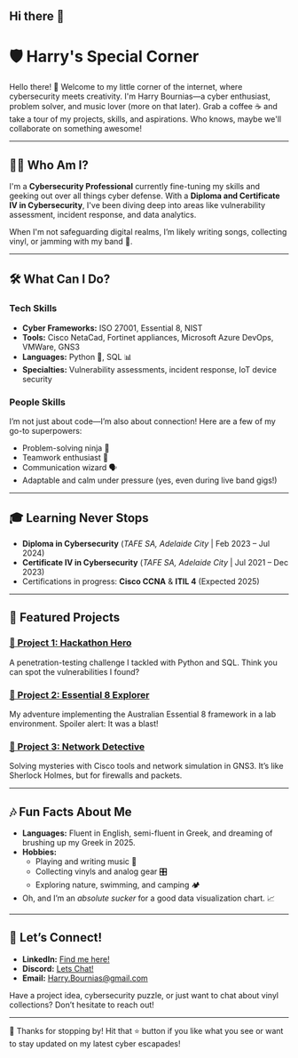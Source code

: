 ## Hi there 👋

# 🛡️ Harry's Special Corner

Hello there! 👋 Welcome to my little corner of the internet, where cybersecurity meets creativity.
I'm Harry Bournias—a cyber enthusiast, problem solver, and music lover (more on that later). Grab a coffee ☕ and take a tour of my projects, skills, and aspirations. Who knows, maybe we'll collaborate on something awesome!

---

## 👨‍💻 Who Am I?

I'm a **Cybersecurity Professional** currently fine-tuning my skills and geeking out over all things cyber defense. With a **Diploma and Certificate IV in Cybersecurity**, I've been diving deep into areas like vulnerability assessment, incident response, and data analytics. 

When I'm not safeguarding digital realms, I’m likely writing songs, collecting vinyl, or jamming with my band 🎸.

---

## 🛠️ What Can I Do?

### **Tech Skills**  
- **Cyber Frameworks:** ISO 27001, Essential 8, NIST  
- **Tools:** Cisco NetaCad, Fortinet appliances, Microsoft Azure DevOps, VMWare, GNS3  
- **Languages:** Python 🐍, SQL 📊  
- **Specialties:** Vulnerability assessments, incident response, IoT device security  

### **People Skills**  
I’m not just about code—I’m also about connection! Here are a few of my go-to superpowers:  
- Problem-solving ninja 🥷  
- Teamwork enthusiast 🤝  
- Communication wizard 🗣️  
- Adaptable and calm under pressure (yes, even during live band gigs!)  

---

## 🎓 Learning Never Stops

- **Diploma in Cybersecurity** (*TAFE SA, Adelaide City* | Feb 2023 – Jul 2024)  
- **Certificate IV in Cybersecurity** (*TAFE SA, Adelaide City* | Jul 2021 – Dec 2023)  
- Certifications in progress: **Cisco CCNA** & **ITIL 4** (Expected 2025)  

---

## 🌟 Featured Projects

### [🔗 Project 1: Hackathon Hero](#)  
A penetration-testing challenge I tackled with Python and SQL. Think you can spot the vulnerabilities I found?  

### [🔗 Project 2: Essential 8 Explorer](#)  
My adventure implementing the Australian Essential 8 framework in a lab environment. Spoiler alert: It was a blast!  

### [🔗 Project 3: Network Detective](#)  
Solving mysteries with Cisco tools and network simulation in GNS3. It’s like Sherlock Holmes, but for firewalls and packets.  

---

## 🎶 Fun Facts About Me

- **Languages:** Fluent in English, semi-fluent in Greek, and dreaming of brushing up my Greek in 2025.
- **Hobbies:**  
  - Playing and writing music 🎼  
  - Collecting vinyls and analog gear 🎛️  
  - Exploring nature, swimming, and camping 🏕️  
- Oh, and I’m an *absolute sucker* for a good data visualization chart. 📈  

---

## 🤝 Let’s Connect!

- **LinkedIn:** [Find me here!](https://www.linkedin.com/in/harry-bournias-2727b8329)
- **Discord:** [Lets Chat!](https://discordapp.com/users/.harrybournias)
- **Email:** [Harry.Bournias@gmail.com](mailto:Harry.Bournias@gmail.com)


Have a project idea, cybersecurity puzzle, or just want to chat about vinyl collections? Don’t hesitate to reach out!

---

🌟 Thanks for stopping by! Hit that ⭐ button if you like what you see or want to stay updated on my latest cyber escapades!
